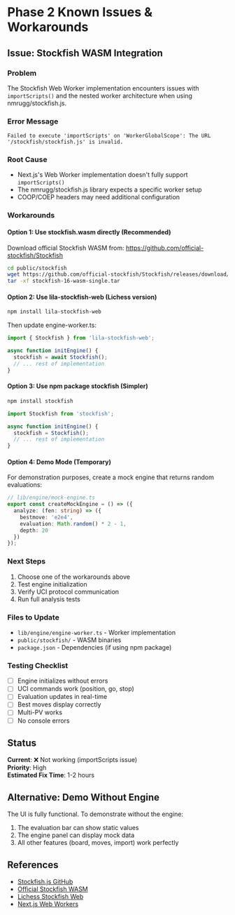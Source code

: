 # Phase 2 Known Issues & Workarounds

## Issue: Stockfish WASM Integration

### Problem
The Stockfish Web Worker implementation encounters issues with `importScripts()` and the nested worker architecture when using nmrugg/stockfish.js.

### Error Message
```
Failed to execute 'importScripts' on 'WorkerGlobalScope': The URL '/stockfish/stockfish.js' is invalid.
```

### Root Cause
- Next.js's Web Worker implementation doesn't fully support `importScripts()`
- The nmrugg/stockfish.js library expects a specific worker setup
- COOP/COEP headers may need additional configuration

### Workarounds

#### Option 1: Use stockfish.wasm directly (Recommended)
Download official Stockfish WASM from: https://github.com/official-stockfish/Stockfish

```bash
cd public/stockfish
wget https://github.com/official-stockfish/Stockfish/releases/download/sf_16/stockfish-16-wasm-single.tar
tar -xf stockfish-16-wasm-single.tar
```

#### Option 2: Use lila-stockfish-web (Lichess version)
```bash
npm install lila-stockfish-web
```

Then update engine-worker.ts:
```typescript
import { Stockfish } from 'lila-stockfish-web';

async function initEngine() {
  stockfish = await Stockfish();
  // ... rest of implementation
}
```

#### Option 3: Use npm package stockfish (Simpler)
```bash
npm install stockfish
```

```typescript
import Stockfish from 'stockfish';

async function initEngine() {
  stockfish = Stockfish();
  // ... rest of implementation
}
```

#### Option 4: Demo Mode (Temporary)
For demonstration purposes, create a mock engine that returns random evaluations:

```typescript
// lib/engine/mock-engine.ts
export const createMockEngine = () => ({
  analyze: (fen: string) => ({
    bestmove: 'e2e4',
    evaluation: Math.random() * 2 - 1,
    depth: 20
  })
});
```

### Next Steps
1. Choose one of the workarounds above
2. Test engine initialization
3. Verify UCI protocol communication
4. Run full analysis tests

### Files to Update
- `lib/engine/engine-worker.ts` - Worker implementation
- `public/stockfish/` - WASM binaries
- `package.json` - Dependencies (if using npm package)

### Testing Checklist
- [ ] Engine initializes without errors
- [ ] UCI commands work (position, go, stop)
- [ ] Evaluation updates in real-time
- [ ] Best moves display correctly
- [ ] Multi-PV works
- [ ] No console errors

## Status
**Current**: ❌ Not working (importScripts issue)  
**Priority**: High  
**Estimated Fix Time**: 1-2 hours

## Alternative: Demo Without Engine
The UI is fully functional. To demonstrate without the engine:
1. The evaluation bar can show static values
2. The engine panel can display mock data
3. All other features (board, moves, import) work perfectly

## References
- [Stockfish.js GitHub](https://github.com/nmrugg/stockfish.js)
- [Official Stockfish WASM](https://github.com/official-stockfish/Stockfish)
- [Lichess Stockfish Web](https://github.com/lichess-org/lila-stockfish-web)
- [Next.js Web Workers](https://nextjs.org/docs/app/building-your-application/optimizing/web-workers)
